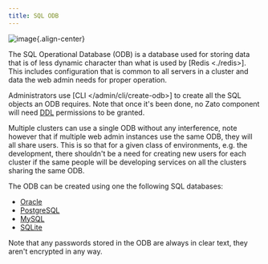 ```yaml
---
title: SQL ODB
---
```


![image](/gfx/arch-sql-odb.png){.align-center}

The SQL Operational Database (ODB) is a database used for storing data that
is of less dynamic character than what is used by [Redis \<./redis\>]. This
includes configuration that is common to all servers in a cluster and
data the web admin needs for proper operation.

Administrators use [CLI \</admin/cli/create-odb\>] to create all the SQL
objects an ODB requires. Note that once it\'s been done, no Zato component will need
[DDL](https://en.wikipedia.org/wiki/Data_Definition_Language) permissions to be granted.

Multiple clusters can use a single ODB without any interference, note however that
if multiple web admin instances use the same ODB, they will all share users.
This is so that for a given class of environments, e.g. the development, there shouldn\'t
be a need for creating new users for each cluster if the same people will be developing
services on all the clusters sharing the same ODB.

The ODB can be created using one the following SQL databases:

-   [Oracle](http://www.oracle.com/us/products/database/overview/index.html)
-   [PostgreSQL](http://www.postgresql.org)
-   [MySQL](https://en.wikipedia.org/wiki/MySQL)
-   [SQLite](https://sqlite.org/)

Note that any passwords stored in the ODB are always in clear text, they aren\'t
encrypted in any way.

